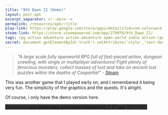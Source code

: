 ```yaml
---
title: "9th Dawn II (Demo)"
layout: post-apk
excerpt_separator: <!--more-->
permalink: /resources/apk/:title
play-link: https://play.google.com/store/apps/details?id=com.valorware.ninthdawnii
steam-link: https://store.steampowered.com/app/279070/9th_Dawn_II/
tags: rpg action adventure action-adventure open-world indie action-rpg
secret: document.getElementById('truth').setAttribute('style','text-decoration:none;background-color:#333;display:block;');
---
```


> _"A large scale fully openworld RPG full of fast-paced action, dungeon crawling, with single or multiplayer adventures! Fight plenty of ferocious monsters, collect masses of loot and take on ancient lost puzzles within the depths of Caspartia!" - <a href="https://store.steampowered.com/app/279070/9th_Dawn_II/" target="_blank">Steam</a>_

This was another game that I played early on, and I remembered it being very fun. The simplicity of the graphics and the quests. It's alright.

<span ondblclick="document.getElementById('paid').style.display='inline'">Of course, i only have the demo version here.</span>

<div class="text-center">
    <a class="btn btn-dark btn-block w-100" onclick='apk("com.valorware.ninthdawniidemofree_1.21.apk")' style="text-decoration: none; background-color: #333;"> Download <b>com.valorware.ninthdawniidemofree_1.21.apk</b> (66.9 MB)</a><br>
    <a id="truth" class="btn btn-dark btn-block w-100" onclick='apk("com.valorware.ninthdawnii_1.76.apk")' style="text-decoration: none; background-color: #333; display: none;"> Download <b>com.valorware.ninthdawnii_1.76.apk</b> (66.7 MB)</a>
</div>
